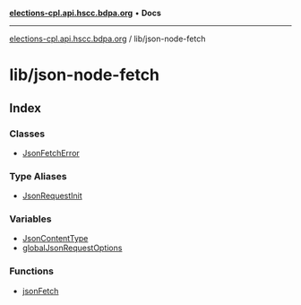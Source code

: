[**elections-cpl.api.hscc.bdpa.org**](../../README.md) • **Docs**

***

[elections-cpl.api.hscc.bdpa.org](../../README.md) / lib/json-node-fetch

# lib/json-node-fetch

## Index

### Classes

- [JsonFetchError](classes/JsonFetchError.md)

### Type Aliases

- [JsonRequestInit](type-aliases/JsonRequestInit.md)

### Variables

- [JsonContentType](variables/JsonContentType.md)
- [globalJsonRequestOptions](variables/globalJsonRequestOptions.md)

### Functions

- [jsonFetch](functions/jsonFetch.md)
